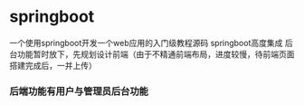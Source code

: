 # springboot
一个使用springboot开发一个web应用的入门级教程源码
springboot高度集成
后台功能暂时放下，先规划设计前端（由于不精通前端布局，进度较慢，待前端页面搭建完成后，一并上传）


### 后端功能有用户与管理员后台功能

